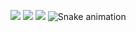 ![](http://github-profile-summary-cards.vercel.app/api/cards/repos-per-language?username=dominoesbase&theme=github_dark)
![](http://github-profile-summary-cards.vercel.app/api/cards/stats?username=dominoesbase&theme=github_dark)
![](https://github-profile-summary-cards.vercel.app/api/cards/profile-details?username=dominoesbase&theme=github_dark)
![Snake animation](https://github.com/dominoesbase/dominoesbase/blob/output/github-contribution-grid-snake.svg)





